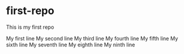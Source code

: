 # first-repo
This is my first repo

My first line
My second line
My third line
My fourth line
My fifth line
My sixth line
My seventh line
My eighth line
My ninth line
